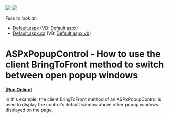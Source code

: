 <!-- default badges list -->
[![](https://img.shields.io/badge/Open_in_DevExpress_Support_Center-FF7200?style=flat-square&logo=DevExpress&logoColor=white)](https://supportcenter.devexpress.com/ticket/details/E1116)
[![](https://img.shields.io/badge/📖_How_to_use_DevExpress_Examples-e9f6fc?style=flat-square)](https://docs.devexpress.com/GeneralInformation/403183)
<!-- default badges end -->
<!-- default file list -->
*Files to look at*:

* [Default.aspx](./CS/Site/Default.aspx) (VB: [Default.aspx](./VB/Site/Default.aspx))
* [Default.aspx.cs](./CS/Site/Default.aspx.cs) (VB: [Default.aspx.vb](./VB/Site/Default.aspx.vb))
<!-- default file list end -->
# ASPxPopupControl - How to use the client BringToFront method to switch between open popup windows
<!-- run online -->
**[[Run Online]](https://codecentral.devexpress.com/e1116/)**
<!-- run online end -->


<p>In this example, the client BringToFront method of an ASPxPopupControl is used to display the control's default window above other popup windows displayed on the page.</p>

<br/>


